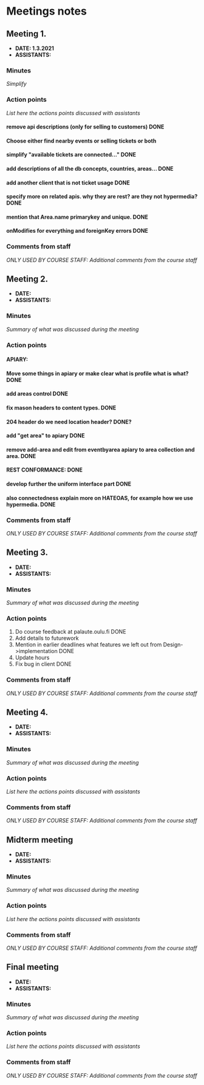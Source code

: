 # Meetings notes

## Meeting 1.
* **DATE: 1.3.2021**
* **ASSISTANTS:**

### Minutes
*Simplify*

### Action points
*List here the actions points discussed with assistants*
#### remove api descriptions (only for selling to customers) DONE

#### Choose either find nearby events or selling tickets or both

#### simplify "available tickets  are connected..." DONE

#### add descriptions of all the db concepts, countries, areas... DONE

#### add another client that is not ticket usage DONE

#### specify more on related apis. why they are rest? are they not hypermedia? DONE

#### mention that Area.name primarykey and unique. DONE

#### onModifies for everything and foreignKey errors DONE

### Comments from staff
*ONLY USED BY COURSE STAFF: Additional comments from the course staff*

## Meeting 2.
* **DATE:**
* **ASSISTANTS:**

### Minutes
*Summary of what was discussed during the meeting*

### Action points
#### APIARY:
#### Move some things in apiary or make clear what is profile what is what? DONE
#### add areas control  DONE
#### fix mason headers to content types.  DONE
#### 204 header do we need location header?  DONE?
#### add "get area" to apiary    DONE
#### remove add-area and edit from eventbyarea apiary to area collection and area.  DONE

#### REST CONFORMANCE: DONE
#### develop further the uniform interface part DONE
#### also connectedness explain more on HATEOAS, for example how we use hypermedia. DONE



### Comments from staff
*ONLY USED BY COURSE STAFF: Additional comments from the course staff*

## Meeting 3.
* **DATE:**
* **ASSISTANTS:**

### Minutes
*Summary of what was discussed during the meeting*

### Action points
1. Do course feedback at palaute.oulu.fi DONE
2. Add details to futurework
3. Mention in earlier deadlines what features we left out from Design->implementation DONE
4. Update hours
5. Fix bug in client DONE


### Comments from staff
*ONLY USED BY COURSE STAFF: Additional comments from the course staff*

## Meeting 4.
* **DATE:**
* **ASSISTANTS:**

### Minutes
*Summary of what was discussed during the meeting*

### Action points
*List here the actions points discussed with assistants*


### Comments from staff
*ONLY USED BY COURSE STAFF: Additional comments from the course staff*

## Midterm meeting
* **DATE:**
* **ASSISTANTS:**

### Minutes
*Summary of what was discussed during the meeting*

### Action points
*List here the actions points discussed with assistants*


### Comments from staff
*ONLY USED BY COURSE STAFF: Additional comments from the course staff*

## Final meeting
* **DATE:**
* **ASSISTANTS:**

### Minutes
*Summary of what was discussed during the meeting*

### Action points
*List here the actions points discussed with assistants*


### Comments from staff
*ONLY USED BY COURSE STAFF: Additional comments from the course staff*

